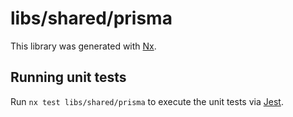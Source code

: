 # libs/shared/prisma

This library was generated with [Nx](https://nx.dev).

## Running unit tests

Run `nx test libs/shared/prisma` to execute the unit tests via [Jest](https://jestjs.io).

